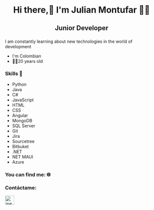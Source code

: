 <h1 align="center"> Hi there,👋 I'm Julian Montufar 👨‍💻</h1>
<h2 align="center">Junior Developer</h2> 

###
I am constantly learning about new technologies in the world of development
- I'm Colombian
- 🧑‍💻20 years old

### Skills :scroll:
- Python
- Java
- C#
- JavaScript
- HTML
- CSS
- Angular
- MongoDB
- SQL Server
- Git
- Jira
- Sourcetree
- Bitbuket
- .NET
- NET MAUI
- Azure

### You can find me: 🌐
<h3>Contáctame:</h3>
<p><a href="https://www.linkedin.com/in/juli%C3%A1n-andr%C3%A9s-mont%C3%BAfar-burbano-88460a204/" target="_blank"><img align="center" src="https://cdn.jsdelivr.net/gh/devicons/devicon/icons/linkedin/linkedin-original.svg" alt="me in linkedin" height="auto" width="30"/></a></p>


<!-- not usage -->
<!-- <a href="https://www.linkedin.com/in/juli%C3%A1n-andr%C3%A9s-mont%C3%BAfar-burbano-88460a204/" alt="Linkedin"><img src="https://github.com/nitish-awasthi/nitish-awasthi/blob/master/174857.png" height="30" width="30"></a> -->

<!-- ## ![JulianMontu's GitHub stats](https://github-readme-stats.vercel.app/api?username=JulianMontu&show_icons=true&theme=codeSTACKr) -->

<!--## [![Top Langs](https://github-readme-stats.vercel.app/api/top-langs/?username=JulianMontu&hide_progress=true)](https://github.com/JulianMontu/JulianMontu.git) -->



<!--
**JulianMontu/JulianMontu** is a ✨ _special_ ✨ repository because its `README.md` (this file) appears on your GitHub profile.

Here are some ideas to get you started:

- 🔭 I’m currently working on ...
- 🌱 I’m currently learning ...
- 👯 I’m looking to collaborate on ...
- 🤔 I’m looking for help with ...
- 💬 Ask me about ...
- 📫 How to reach me: ...
- 😄 Pronouns: ...
- ⚡ Fun fact: ...
-->

